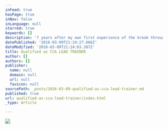 ```yaml
---
inFeed: true
hasPage: true
inNav: false
inLanguage: null
starred: true
keywords: []
description: '7 years after my own first experience of the break throught training Master I: "A New State of Consciousness" I may call myself Leadtrainer'
datePublished: '2016-03-09T21:24:27.666Z'
dateModified: '2016-03-09T21:24:03.387Z'
title: Qualified as CCA LEAD TRAINER
author: []
authors: []
publisher:
  name: null
  domain: null
  url: null
  favicon: null
sourcePath: _posts/2016-03-09-qualified-as-cca-lead-trainer.md
published: true
url: qualified-as-cca-lead-trainer/index.html
_type: Article

---
```

![](https://the-grid-user-content.s3-us-west-2.amazonaws.com/69026672-732d-40f1-a560-d9bdb68ca38f.jpg)